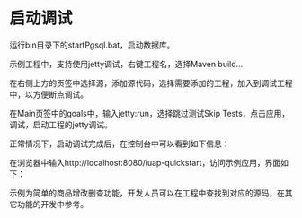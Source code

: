 # 启动调试
运行bin目录下的startPgsql.bat，启动数据库。

示例工程中，支持使用jetty调试，右键工程名，选择Maven build…
 
在右侧上方的页签中选择源，添加源代码，选择需要添加的工程，加入到调试工程中，以方便断点调试。
 
在Main页签中的goals中，输入jetty:run，选择跳过测试Skip Tests，点击应用，调试，启动工程的jetty调试。
 
正常情况下，启动调试完成后，在控制台中可以看到如下信息：
 
在浏览器中输入http://localhost:8080/iuap-quickstart，访问示例应用，界面如下：
 
示例为简单的商品增改删查功能，开发人员可以在工程中查找到对应的源码，在其它功能的开发中参考。
